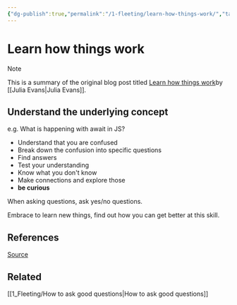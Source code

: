 ```yaml
---
{"dg-publish":true,"permalink":"/1-fleeting/learn-how-things-work/","tags":["code/best_practices"],"created":"2023-09-11T17:59:11.816-05:00","updated":"2023-09-11T18:04:46.800-05:00"}
---
```


# Learn how things work

> [!NOTE]
> This is a summary of the original blog post titled [Learn how things work](https://jvns.ca/blog/learn-how-things-work/)by [[Julia Evans\|Julia Evans]].
## Understand the underlying concept
e.g. What is happening with await in JS?

- Understand that you are confused
- Break down the confusion into specific questions
- Find answers
- Test your understanding
- Know what you don't know
- Make connections and explore those
- **be curious**

When asking questions, ask yes/no questions.

Embrace to learn new things, find out how you can get better at this skill.
## References
[Source](https://jvns.ca/blog/learn-how-things-work/)
## Related
[[1_Fleeting/How to ask good questions\|How to ask good questions]]